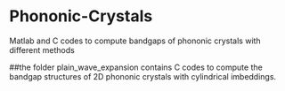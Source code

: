 # Phononic-Crystals
Matlab and C codes to compute bandgaps of phononic crystals with different methods

##the folder plain_wave_expansion contains C codes to compute the bandgap structures of 2D phononic crystals with cylindrical imbeddings.
